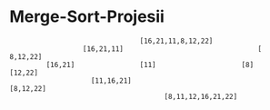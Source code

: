 # Merge-Sort-Projesii
                                    [16,21,11,8,12,22]
                      [16,21,11]                                 [ 8,12,22]
             [16,21]                [11]                     [8]           [12,22]
                        [11,16,21]                                [8,12,22]
                                          [8,11,12,16,21,22]
